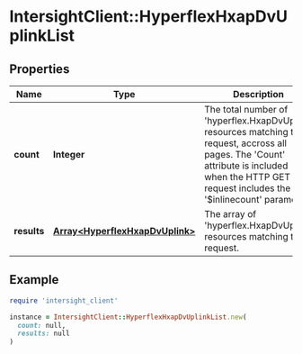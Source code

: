# IntersightClient::HyperflexHxapDvUplinkList

## Properties

| Name | Type | Description | Notes |
| ---- | ---- | ----------- | ----- |
| **count** | **Integer** | The total number of &#39;hyperflex.HxapDvUplink&#39; resources matching the request, accross all pages. The &#39;Count&#39; attribute is included when the HTTP GET request includes the &#39;$inlinecount&#39; parameter. | [optional] |
| **results** | [**Array&lt;HyperflexHxapDvUplink&gt;**](HyperflexHxapDvUplink.md) | The array of &#39;hyperflex.HxapDvUplink&#39; resources matching the request. | [optional] |

## Example

```ruby
require 'intersight_client'

instance = IntersightClient::HyperflexHxapDvUplinkList.new(
  count: null,
  results: null
)
```

